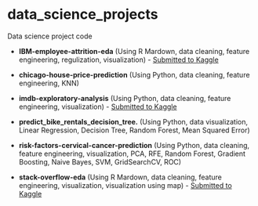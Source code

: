 # data_science_projects

Data science project code 

- **IBM-employee-attrition-eda** (Using R Mardown, data cleaning, feature engineering, regulization, visualization) - [Submitted to Kaggle](https://www.kaggle.com/cindy625/factors-attribute-to-employee-attrition)

- **chicago-house-price-prediction** (Using Python, data cleaning, feature engineering, KNN)

- **imdb-exploratory-analysis** (Using Python, data cleaning, feature engineering, visualization) - [Submitted to Kaggle](https://www.kaggle.com/cindy625/imdb-trending-and-top-actor-and-director)

- **predict_bike_rentals_decision_tree.** (Using Python, data visualization, Linear Regression, Decision Tree, Random Forest, Mean Squared Error)

- **risk-factors-cervical-cancer-prediction** (Using Python, data cleaning, feature engineering, visualization, PCA, RFE, Random Forest, Gradient Boosting, Naive Bayes, SVM, GridSearchCV, ROC)

- **stack-overflow-eda** (Using R Mardown, data cleaning, feature engineering, visualization, visualization using map) - [Submitted to Kaggle](https://www.kaggle.com/cindy625/explore-stack-overflow-data)
